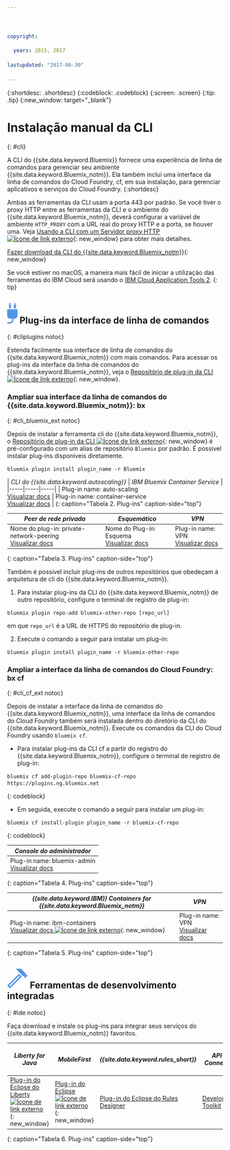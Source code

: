 ```yaml
---



copyright:

  years: 2015, 2017

lastupdated: "2017-06-30"

---
```


{:shortdesc: .shortdesc}
{:codeblock: .codeblock}
{:screen: .screen}
{:tip: .tip}
{:new_window: target="_blank"}

# Instalação manual da CLI
{: #cli}

A CLI do {{site.data.keyword.Bluemix}} fornece uma experiência de linha de comandos para gerenciar seu ambiente {{site.data.keyword.Bluemix_notm}}. Ela também inclui uma interface da linha de comandos do Cloud Foundry, cf, em sua instalação, para gerenciar aplicativos e serviços do Cloud Foundry.
{:shortdesc}

Ambas as ferramentas da CLI usam a porta 443 por padrão. Se você tiver o proxy HTTP entre as ferramentas da CLI e o ambiente do {{site.data.keyword.Bluemix_notm}}, deverá configurar a variável de ambiente `HTTP_PROXY` com a URL real do proxy HTTP e a porta, se houver uma. Veja [Usando a CLI com um Servidor proxy HTTP ![Ícone de link externo](../icons/launch-glyph.svg)](http://docs.cloudfoundry.org/cf-cli/http-proxy.html){: new_window} para obter mais detalhes.

[Fazer download da CLI do {{site.data.keyword.Bluemix_notm}}](/docs/cli/reference/bluemix_cli/all_versions.html){: new_window} 

Se você estiver no macOS, a maneira mais fácil de iniciar a utilização das ferramentas do IBM Cloud será usando o [IBM Cloud Application Tools 2](/docs/cli/icat.html).
{: tip}

## ![](./images/CLI_Plugin.svg) Plug-ins da interface de linha de comandos
{: #cliplugins notoc}

Estenda facilmente sua interface de linha de comandos do {{site.data.keyword.Bluemix_notm}} com mais comandos. Para acessar os plug-ins da interface da linha de comandos do {{site.data.keyword.Bluemix_notm}}, veja o [Repositório de plug-in da CLI ![Ícone de link externo](../icons/launch-glyph.svg)](https://plugins.ng.bluemix.net/){: new_window}.

### Ampliar sua interface da linha de comandos do {{site.data.keyword.Bluemix_notm}}: bx
{: #cli_bluemix_ext notoc}


Depois de instalar a ferramenta cli do {{site.data.keyword.Bluemix_notm}}, o [Repositório de plug-in da CLI ![Ícone de link externo](../icons/launch-glyph.svg)](https://plugins.ng.bluemix.net/){: new_window} é pré-configurado com um alias de repositório `Bluemix` por padrão. É possível instalar plug-ins disponíveis diretamente.

```
bluemix plugin install plugin_name -r Bluemix
```

| *CLI do {{site.data.keyword.autoscaling}}* |  *IBM Bluemix Container Service*  |
|-----|-----|-----|
| Plug-in name: auto-scaling <br> [Visualizar docs](/docs/cli/plugins/auto-scaling/index.html) |  Plug-in name: container-service  <br> [Visualizar docs](/docs/containers/cs_cli_devtools.html) |
{: caption="Tabela 2. Plug-ins" caption-side="top"}

|  *Peer de rede privada* | *Esquemático* | *VPN*  |
|-----|-----|-----|
| Nome do plug-in: private-network-peering  <br> [Visualizar docs](/docs/cli/plugins/pnp/index.html) | Nome do Plug-in: Esquema  <br> [Visualizar docs](/docs/services/schematics/schematics_reference.html) | Plug-in name: VPN  <br> [Visualizar docs](/docs/cli/plugins/bx_vpn/index.html) |
{: caption="Tabela 3. Plug-ins" caption-side="top"}

Também é possível incluir plug-ins de outros repositórios que obedeçam à arquitetura de cli do {{site.data.keyword.Bluemix_notm}}.
1. Para instalar plug-ins da CLI do {{site.data.keyword.Bluemix_notm}} de outro repositório, configure o terminal de registro de plug-in:
```
bluemix plugin repo-add bluemix-other-repo [repo_url]
```
em que `repo_url` é a URL de HTTPS do repositório de plug-in.

2. Execute o comando a seguir para instalar um plug-in:
```
bluemix plugin install plugin_name -r bluemix-other-repo
```

### Ampliar a interface da linha de comandos do Cloud Foundry: bx cf
{: #cli_cf_ext notoc}

Depois de instalar a interface da linha de comandos do {{site.data.keyword.Bluemix_notm}}, uma interface da linha de comandos do Cloud Foundry também será instalada dentro do diretório da CLI do {{site.data.keyword.Bluemix_notm}}. Execute os comandos da CLI do Cloud Foundry usando `bluemix cf`.

* Para instalar plug-ins da CLI cf a partir do registro do {{site.data.keyword.Bluemix_notm}}, configure o terminal de registro de plug-in:

```
bluemix cf add-plugin-repo bluemix-cf-repo https://plugins.ng.bluemix.net
```
{: codeblock}

* Em seguida, execute o comando a seguir para instalar um plug-in:

```
bluemix cf install-plugin plugin_name -r bluemix-cf-repo
```
{: codeblock}

| *Console do administrador* |
-----------------|
|  Plug-in name: bluemix-admin <br> [Visualizar docs](/docs/cli/plugins/bluemix_admin/index.html) |
{: caption="Tabela 4. Plug-ins" caption-side="top"}

| *{{site.data.keyword.IBM}} Containers for {{site.data.keyword.Bluemix_notm}}* | *VPN* |
|-----------------|-----------------|
| Plug-in name: ibm-containers <br> [Visualizar docs ![Ícone de link externo](../icons/launch-glyph.svg)](https://www.{DomainName}/docs/containers/container_cli_cfic.html#container_cli_cfic){: new_window} | Plug-in name: VPN <br> [Visualizar docs](/docs/cli/plugins/vpn/index.html) |
{: caption="Tabela 5. Plug-ins" caption-side="top"}

## ![](./images/Integrated_Dev_Tools.svg) Ferramentas de desenvolvimento integradas
{: #ide notoc}

Faça download e instale os plug-ins para integrar seus serviços do {{site.data.keyword.Bluemix_notm}} favoritos.

| *Liberty for Java* | *MobileFirst* | *{{site.data.keyword.rules_short}}* | *API Connect* | *Eclipse Tools for Bluemix* |
|----------|----------|----------|----------|----------|
| [Plug-in do Eclipse do Liberty ![Ícone de link externo](../icons/launch-glyph.svg)](https://developer.ibm.com/wasdev/downloads/liberty-profile-using-eclipse/){: new_window} | [Plug-in do Eclipse ![Ícone de link externo](../icons/launch-glyph.svg)](https://marketplace.eclipse.org/content/ibm-mobilefirst-platform-studio){: new_window} | [Plug-in do Eclipse do Rules Designer](../services/rules/index.html#rulov002) | [Developer Toolkit](/docs/services/apiconnect/apic_003.html#apic_001 ) | [Plug-in do Eclipse do Bluemix](/docs/manageapps/eclipsetools/eclipsetools.html) |
{: caption="Tabela 6. Plug-ins" caption-side="top"}
